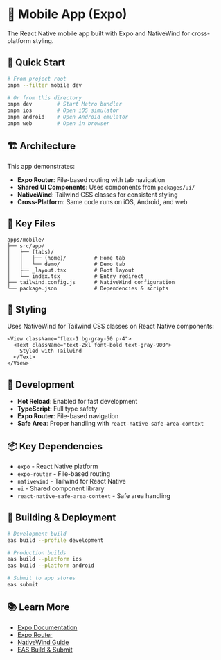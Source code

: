 # 📱 Mobile App (Expo)

The React Native mobile app built with Expo and NativeWind for cross-platform styling.

## 🚀 Quick Start

```bash
# From project root
pnpm --filter mobile dev

# Or from this directory
pnpm dev        # Start Metro bundler
pnpm ios        # Open iOS simulator  
pnpm android    # Open Android emulator
pnpm web        # Open in browser
```

## 🏗️ Architecture

This app demonstrates:
- **Expo Router**: File-based routing with tab navigation
- **Shared UI Components**: Uses components from `packages/ui/`
- **NativeWind**: Tailwind CSS classes for consistent styling
- **Cross-Platform**: Same code runs on iOS, Android, and web

## 📁 Key Files

```
apps/mobile/
├── src/app/
│   ├── (tabs)/
│   │   ├── (home)/         # Home tab
│   │   └── demo/           # Demo tab
│   ├── _layout.tsx         # Root layout
│   └── index.tsx           # Entry redirect
├── tailwind.config.js      # NativeWind configuration
└── package.json            # Dependencies & scripts
```

## 🎨 Styling

Uses NativeWind for Tailwind CSS classes on React Native components:

```tsx
<View className="flex-1 bg-gray-50 p-4">
  <Text className="text-2xl font-bold text-gray-900">
    Styled with Tailwind
  </Text>
</View>
```

## 🔧 Development

- **Hot Reload**: Enabled for fast development
- **TypeScript**: Full type safety
- **Expo Router**: File-based navigation
- **Safe Area**: Proper handling with `react-native-safe-area-context`

## 📦 Key Dependencies

- `expo` - React Native platform
- `expo-router` - File-based routing
- `nativewind` - Tailwind for React Native
- `ui` - Shared component library
- `react-native-safe-area-context` - Safe area handling

## 🚀 Building & Deployment

```bash
# Development build
eas build --profile development

# Production builds
eas build --platform ios
eas build --platform android

# Submit to app stores
eas submit
```

## 📚 Learn More

- [Expo Documentation](https://docs.expo.dev/)
- [Expo Router](https://docs.expo.dev/router/introduction/)
- [NativeWind Guide](https://www.nativewind.dev/)
- [EAS Build & Submit](https://docs.expo.dev/build/introduction/)
